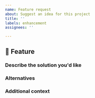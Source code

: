 ```yaml
---
name: Feature request
about: Suggest an idea for this project
title: ''
labels: enhancement
assignees: ''

---
```


## 🚀 Feature

<!-- A clear and concise description of what the problem is. Ex. I'm always frustrated when -->

### Describe the solution you'd like

<!-- A clear and concise description of what you want to happen. -->

### Alternatives
<!-- A clear and concise description of any alternative solutions or features you've considered. -->

### Additional context

<!-- Add any other context or screenshots about the feature request here. -->

